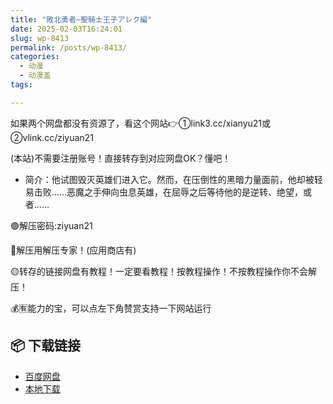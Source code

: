 ```yaml
---
title: "敗北勇者~聖騎士王子アレク編"
date: 2025-02-03T16:24:01
slug: wp-8413
permalink: /posts/wp-8413/
categories:
  - 动漫
  - 动漫盖
tags:

---
```


如果两个网盘都没有资源了，看这个网站👉①link3.cc/xianyu21或②vlink.cc/ziyuan21

(本站)不需要注册账号！直接转存到对应网盘OK？懂吧！

*   简介：他试图毁灭英雄们进入它。然而，在压倒性的黑暗力量面前，他却被轻易击败……恶魔之手伸向虫息英雄，在屈辱之后等待他的是逆转、绝望，或者……

🟢解压密码:ziyuan21

🔵解压用解压专家！(应用商店有)

🟡转存的链接网盘有教程！一定要看教程！按教程操作！不按教程操作你不会解压！

💰🈶能力的宝，可以点左下角赞赏支持一下网站运行

## 📦 下载链接
- [百度网盘](https://blziyuan21.com/pay-download/8413?key=37929ec80f&down_id=0)
- [本地下载](https://blziyuan21.com/pay-download/8413?key=37929ec80f&down_id=1)

